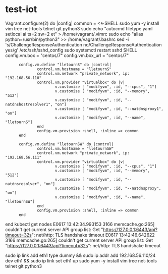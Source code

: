 # test-iot
Vagrant.configure(2) do |config|
    common = <<-SHELL
    sudo yum -y install vim tree net-tools telnet git python3
    sudo echo "autocmd filetype yaml setlocal ai ts=2 sw=2 et" > /home/vagrant/.vimrc
    sudo echo "alias python=/usr/bin/python3" >> /home/vagrant/.bashrc
    sed -i 's/ChallengeResponseAuthentication no/ChallengeResponseAuthentication yes/g' /etc/ssh/sshd_config
    sudo systemctl restart sshd
    SHELL
          config.vm.box = "centos/7"
          config.vm.box_url = "centos/7"

          config.vm.define "lletournS" do |control|
                  control.vm.hostname = "lletournS"
                  control.vm.network "private_network", ip: "192.168.56.110"
                  control.vm.provider "virtualbox" do |v|
                          v.customize [ "modifyvm", :id, "--cpus", "1"]
                          v.customize [ "modifyvm", :id, "--memory", "512"] 
                          v.customize [ "modifyvm", :id, "--natdnshostresolver1", "on"] 
                          v.customize [ "modifyvm", :id, "--natdnsproxy1", "on"] 
                          v.customize [ "modifyvm", :id, "--name", "lletournS"]
                  end
                  config.vm.provision :shell, :inline => common
          end

          config.vm.define "lletournSW" do |control|
                  control.vm.hostname = "lletournSW"
                  control.vm.network "private_network", ip: "192.168.56.111" 
                  control.vm.provider "virtualbox" do |v|
                          v.customize [ "modifyvm", :id, "--cpus", "1"] 
                          v.customize [ "modifyvm", :id, "--memory", "512"] 
                          v.customize [ "modifyvm", :id, "--natdnsresolver", "on"] 
                          v.customize [ "modifyvm", :id, "--natdnsproxy", "on"] 
                          v.customize [ "modifyvm", :id, "--name", "lletournSW"]
                  end
                  config.vm.provision :shell, :inline => common
          end

end
kubectl get nodes
E0617 13:42:34.993153    3166 memcache.go:265] couldn't get current server API group list: Get "https://127.0.0.1:6443/api?timeout=32s": net/http: TLS handshake timeout
E0617 13:42:46.642622    3166 memcache.go:265] couldn't get current server API group list: Get "https://127.0.0.1:6443/api?timeout=32s": net/http: TLS handshake timeout

sudo ip link add eth1 type dummy && sudo ip addr add 192.168.56.110/24 dev eth1 && sudo ip link set eth1 up
  sudo yum -y install vim tree net-tools telnet git python3


